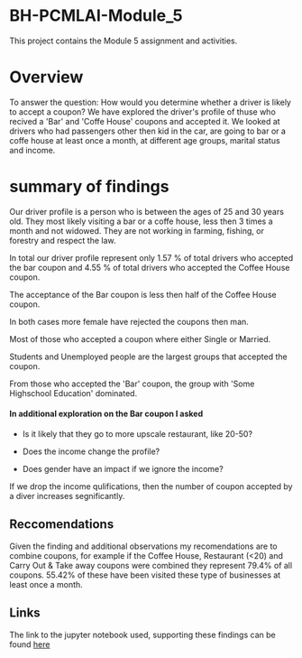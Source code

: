 # BH-PCMLAI-Module_5
This project contains the Module 5 assignment and activities.

# Overview

To answer the question: How would you determine whether a driver is likely to accept a coupon? We have explored the driver's profile of thuse who recived a 'Bar' and 'Coffe House' coupons and accepted it. We looked at drivers who had passengers other then kid in the car, are going to bar or a coffe house at least once a month, at different age groups, marital status and income.

# summary of findings

Our driver profile is a person who is between the ages of 25 and 30 years old. They most likely visiting a bar or a coffe house, less then 3 times a month and not widowed. They are not working in farming, fishing, or forestry and respect the law.

In total our driver profile represent only 1.57 % of total drivers who accepted the bar coupon and 4.55 % of total drivers who accepted the Coffee House coupon.

The acceptance of the Bar coupon is less then half of the Coffee House coupon.

In both cases more female have rejected the coupons then man.

Most of those who accepted a coupon where either Single or Married.

Students and Unemployed people are the largest groups that accepted the coupon.

From those who accepted the 'Bar' coupon, the group with 'Some Highschool Education' dominated.

#### In additional exploration on the Bar coupon I asked

* Is it likely that they go to more upscale restaurant, like 20-50?
- Does the income change the profile?
+ Does gender have an impact if we ignore the income?

If we drop the income qulifications, then the number of coupon accepted by a diver increases segnificantly.

## Reccomendations
Given the finding and additional observations my recomendations are to combine coupons, for example if the Coffee House, Restaurant (<20) 
and Carry Out & Take away coupons were combined they represent 79.4% of all coupons. 55.42% of these have been visited these type of businesses at least once a month.

## Links
The link to the jupyter notebook used, supporting these findings can be found [here](https://github.com/gourgopalnandi/UBC_ML_Mod_5.1.git)
